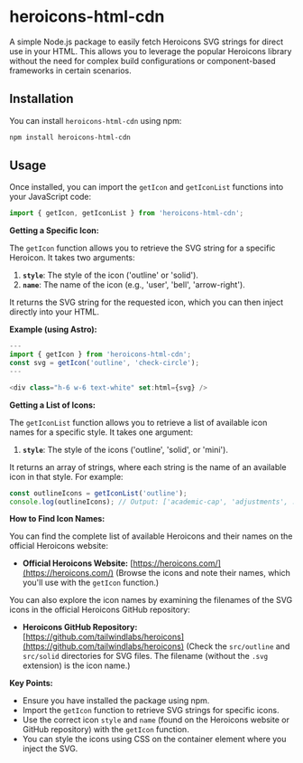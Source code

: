 # heroicons-html-cdn

A simple Node.js package to easily fetch Heroicons SVG strings for direct use in your HTML. This allows you to leverage the popular Heroicons library without the need for complex build configurations or component-based frameworks in certain scenarios.

## Installation

You can install `heroicons-html-cdn` using npm:

```bash
npm install heroicons-html-cdn
````

## Usage

Once installed, you can import the `getIcon` and `getIconList` functions into your JavaScript code:

```javascript
import { getIcon, getIconList } from 'heroicons-html-cdn';
```

**Getting a Specific Icon:**

The `getIcon` function allows you to retrieve the SVG string for a specific Heroicon. It takes two arguments:

1.  **`style`**: The style of the icon ('outline' or 'solid').
2.  **`name`**: The name of the icon (e.g., 'user', 'bell', 'arrow-right').

It returns the SVG string for the requested icon, which you can then inject directly into your HTML.

**Example (using Astro):**

```javascript
---
import { getIcon } from 'heroicons-html-cdn';
const svg = getIcon('outline', 'check-circle');
---

<div class="h-6 w-6 text-white" set:html={svg} />
```

**Getting a List of Icons:**

The `getIconList` function allows you to retrieve a list of available icon names for a specific style. It takes one argument:

1.  **`style`**: The style of the icons ('outline', 'solid', or 'mini').

It returns an array of strings, where each string is the name of an available icon in that style. For example:

```javascript
const outlineIcons = getIconList('outline');
console.log(outlineIcons); // Output: ['academic-cap', 'adjustments', ...]
```

**How to Find Icon Names:**

You can find the complete list of available Heroicons and their names on the official Heroicons website:

  * **Official Heroicons Website:** [https://heroicons.com/](https://heroicons.com/) (Browse the icons and note their names, which you'll use with the `getIcon` function.)

You can also explore the icon names by examining the filenames of the SVG icons in the official Heroicons GitHub repository:

  * **Heroicons GitHub Repository:** [https://github.com/tailwindlabs/heroicons](https://github.com/tailwindlabs/heroicons) (Check the `src/outline` and `src/solid` directories for SVG files. The filename (without the `.svg` extension) is the icon name.)

**Key Points:**

  * Ensure you have installed the package using npm.
  * Import the `getIcon` function to retrieve SVG strings for specific icons.
  * Use the correct icon `style` and `name` (found on the Heroicons website or GitHub repository) with the `getIcon` function.
  * You can style the icons using CSS on the container element where you inject the SVG.

 